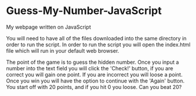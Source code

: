 # Guess-My-Number-JavaScript
My webpage written on JavaScript

You will need to have all of the files downloaded into the same directory in order to run the script. In order to run the script you will open the index.html file which will run in your default web browser. 

The point of the game is to guess the hidden number. Once you input a number into the text field you will click the 'Check!' button, if you are correct you will gain one point. If you are incorrect you will loose a point. Once you win you will have the option to continue with the 'Again' button. You start off with 20 points, and if you hit 0 you loose. Can you beat 20?
